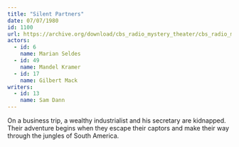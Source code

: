 ```yaml
---
title: "Silent Partners"
date: 07/07/1980
id: 1100
url: https://archive.org/download/cbs_radio_mystery_theater/cbs_radio_mystery_theater-1051-1100.zip/cbs_radio_mystery_theater-1051-1100%2Fcbsrmt_1100_silent_partners.mp3
actors:  
  - id: 6
    name: Marian Seldes  
  - id: 49
    name: Mandel Kramer  
  - id: 17
    name: Gilbert Mack
writers:  
  - id: 13
    name: Sam Dann
---
```

On a business trip, a wealthy industrialist and his secretary are kidnapped. Their adventure begins when they escape their captors and make their way through the jungles of South America.